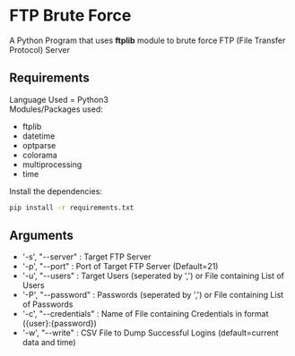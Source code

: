 # FTP Brute Force
A Python Program that uses **ftplib** module to brute force FTP (File Transfer Protocol) Server
## Requirements
Language Used = Python3<br />
Modules/Packages used:
* ftplib
* datetime
* optparse
* colorama
* multiprocessing
* time
<!-- -->
Install the dependencies:
```bash
pip install -r requirements.txt
```
## Arguments
* '-s', "--server" : Target FTP Server
* '-p', "--port" : Port of Target FTP Server (Default=21)
* '-u', "--users" : Target Users (seperated by ',') or File containing List of Users
* '-P', "--password" : Passwords (seperated by ',') or File containing List of Passwords
* '-c', "--credentials" : Name of File containing Credentials in format ({user}:{password})
* '-w', "--write" : CSV File to Dump Successful Logins (default=current data and time)